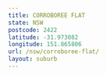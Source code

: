 ```yaml
---
title: CORROBOREE FLAT
state: NSW
postcode: 2422
latitude: -31.973082
longitude: 151.865806
url: /nsw/corroboree-flat/
layout: suburb
---
```

